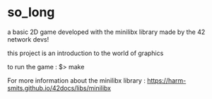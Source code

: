 # so_long
a basic 2D game developed with the minilibx library made by the 42 network devs!

this project is an introduction to the world of graphics

to run the game : $> make


For more information about the minilibx library : https://harm-smits.github.io/42docs/libs/minilibx
